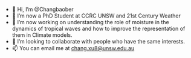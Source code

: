 - 👋 Hi, I’m @Changbaober
- 👀 I’m now a PhD Student at CCRC UNSW and 21st Century Weather
- 🌱 I’m now working on understanding the role of moisture in the dynamics of tropical waves and how to improve the representation of them in Climate models.
- 💞️ I’m looking to collaborate with people who have the same interests.
- 📫 You can email me at chang.xu8@unsw.edu.au

<!---
Changbaober/Changbaober is a ✨ special ✨ repository because its `README.md` (this file) appears on your GitHub profile.
You can click the Preview link to take a look at your changes.
--->
